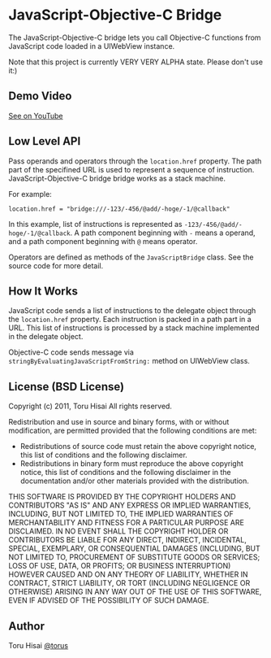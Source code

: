 JavaScript-Objective-C Bridge
=============================

The JavaScript-Objective-C bridge lets you call Objective-C functions from JavaScript code loaded in a UIWebView instance.

Note that this project is currently VERY VERY ALPHA state. Please don't use it:)

Demo Video
-----------

[See on YouTube](http://www.youtube.com/watch?v=sbs7L4WUhU4)

Low Level API
-------------

Pass operands and operators through the `location.href` property.
The path part of the specifined URL is used to represent a sequence of instruction.
JavaScript-Objective-C bridge bridge works as a stack machine.

For example:

    location.href = "bridge:///-123/-456/@add/-hoge/-1/@callback"

In this example, list of instructions is represented as `-123/-456/@add/-hoge/-1/@callback`.
A path component beginning with `-` means a operand, and a path component beginning with `@` means operator.

Operators are defined as methods of the `JavaScriptBridge` class.  See the source code for more detail.


How It Works
-------------------

JavaScript code sends a list of instructions to the delegate object through the `location.href` property.
Each instruction is packed in a path part in a URL.
This list of instructions is processed by a stack machine implemented in the delegate object.

Objective-C code sends message via `stringByEvaluatingJavaScriptFromString:` method on UIWebView class.


License (BSD License)
-------

Copyright (c) 2011, Toru Hisai
All rights reserved.

Redistribution and use in source and binary forms, with or without modification, are permitted provided that the following conditions are met:

* Redistributions of source code must retain the above copyright notice, this list of conditions and the following disclaimer.
* Redistributions in binary form must reproduce the above copyright notice, this list of conditions and the following disclaimer in the documentation and/or other materials provided with the distribution.

THIS SOFTWARE IS PROVIDED BY THE COPYRIGHT HOLDERS AND CONTRIBUTORS "AS IS" AND ANY EXPRESS OR IMPLIED WARRANTIES, INCLUDING, BUT NOT LIMITED TO, THE IMPLIED WARRANTIES OF MERCHANTABILITY AND FITNESS FOR A PARTICULAR PURPOSE ARE DISCLAIMED. IN NO EVENT SHALL THE COPYRIGHT HOLDER OR CONTRIBUTORS BE LIABLE FOR ANY DIRECT, INDIRECT, INCIDENTAL, SPECIAL, EXEMPLARY, OR CONSEQUENTIAL DAMAGES (INCLUDING, BUT NOT LIMITED TO, PROCUREMENT OF SUBSTITUTE GOODS OR SERVICES; LOSS OF USE, DATA, OR PROFITS; OR BUSINESS INTERRUPTION) HOWEVER CAUSED AND ON ANY THEORY OF LIABILITY, WHETHER IN CONTRACT, STRICT LIABILITY, OR TORT (INCLUDING NEGLIGENCE OR OTHERWISE) ARISING IN ANY WAY OUT OF THE USE OF THIS SOFTWARE, EVEN IF ADVISED OF THE POSSIBILITY OF SUCH DAMAGE.


Author
---------

Toru Hisai [@torus](http://twitter.com/torus)
